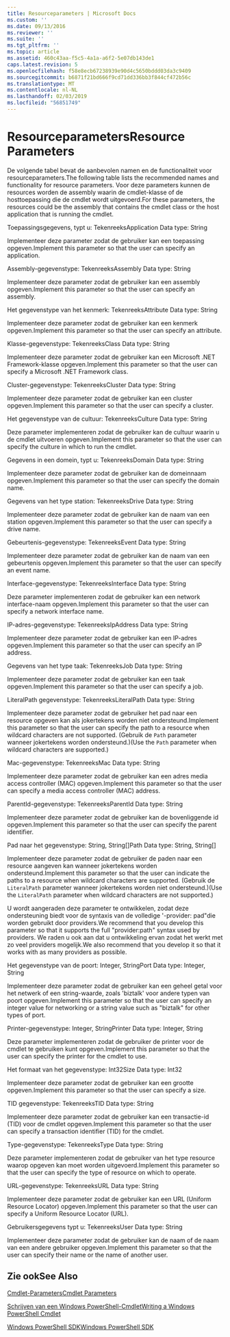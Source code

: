 ```yaml
---
title: Resourceparameters | Microsoft Docs
ms.custom: ''
ms.date: 09/13/2016
ms.reviewer: ''
ms.suite: ''
ms.tgt_pltfrm: ''
ms.topic: article
ms.assetid: 460c43aa-f5c5-4a1a-a6f2-5e07db143de1
caps.latest.revision: 5
ms.openlocfilehash: f58e8ecb67238939e90d4c5650bddd03da3c9409
ms.sourcegitcommit: b6871f21bd666f9cd71dd336bb3f844cf472b56c
ms.translationtype: MT
ms.contentlocale: nl-NL
ms.lasthandoff: 02/03/2019
ms.locfileid: "56851749"
---
```

# <a name="resource-parameters"></a><span data-ttu-id="f7b20-102">Resourceparameters</span><span class="sxs-lookup"><span data-stu-id="f7b20-102">Resource Parameters</span></span>

<span data-ttu-id="f7b20-103">De volgende tabel bevat de aanbevolen namen en de functionaliteit voor resourceparameters.</span><span class="sxs-lookup"><span data-stu-id="f7b20-103">The following table lists the recommended names and functionality for resource parameters.</span></span> <span data-ttu-id="f7b20-104">Voor deze parameters kunnen de resources worden de assembly waarin de cmdlet-klasse of de hosttoepassing die de cmdlet wordt uitgevoerd.</span><span class="sxs-lookup"><span data-stu-id="f7b20-104">For these parameters, the resources could be the assembly that contains the cmdlet class or the host application that is running the cmdlet.</span></span>

<span data-ttu-id="f7b20-105">Toepassingsgegevens, typt u: Tekenreeks</span><span class="sxs-lookup"><span data-stu-id="f7b20-105">Application Data type: String</span></span>

<span data-ttu-id="f7b20-106">Implementeer deze parameter zodat de gebruiker kan een toepassing opgeven.</span><span class="sxs-lookup"><span data-stu-id="f7b20-106">Implement this parameter so that the user can specify an application.</span></span>

<span data-ttu-id="f7b20-107">Assembly-gegevenstype: Tekenreeks</span><span class="sxs-lookup"><span data-stu-id="f7b20-107">Assembly Data type: String</span></span>

<span data-ttu-id="f7b20-108">Implementeer deze parameter zodat de gebruiker kan een assembly opgeven.</span><span class="sxs-lookup"><span data-stu-id="f7b20-108">Implement this parameter so that the user can specify an assembly.</span></span>

<span data-ttu-id="f7b20-109">Het gegevenstype van het kenmerk: Tekenreeks</span><span class="sxs-lookup"><span data-stu-id="f7b20-109">Attribute Data type: String</span></span>

<span data-ttu-id="f7b20-110">Implementeer deze parameter zodat de gebruiker kan een kenmerk opgeven.</span><span class="sxs-lookup"><span data-stu-id="f7b20-110">Implement this parameter so that the user can specify an attribute.</span></span>

<span data-ttu-id="f7b20-111">Klasse-gegevenstype: Tekenreeks</span><span class="sxs-lookup"><span data-stu-id="f7b20-111">Class Data type: String</span></span>

<span data-ttu-id="f7b20-112">Implementeer deze parameter zodat de gebruiker kan een Microsoft .NET Framework-klasse opgeven.</span><span class="sxs-lookup"><span data-stu-id="f7b20-112">Implement this parameter so that the user can specify a Microsoft .NET Framework class.</span></span>

<span data-ttu-id="f7b20-113">Cluster-gegevenstype: Tekenreeks</span><span class="sxs-lookup"><span data-stu-id="f7b20-113">Cluster Data type: String</span></span>

<span data-ttu-id="f7b20-114">Implementeer deze parameter zodat de gebruiker kan een cluster opgeven.</span><span class="sxs-lookup"><span data-stu-id="f7b20-114">Implement this parameter so that the user can specify a cluster.</span></span>

<span data-ttu-id="f7b20-115">Het gegevenstype van de cultuur: Tekenreeks</span><span class="sxs-lookup"><span data-stu-id="f7b20-115">Culture Data type: String</span></span>

<span data-ttu-id="f7b20-116">Deze parameter implementeren zodat de gebruiker kan de cultuur waarin u de cmdlet uitvoeren opgeven.</span><span class="sxs-lookup"><span data-stu-id="f7b20-116">Implement this parameter so that the user can specify the culture in which to run the cmdlet.</span></span>

<span data-ttu-id="f7b20-117">Gegevens in een domein, typt u: Tekenreeks</span><span class="sxs-lookup"><span data-stu-id="f7b20-117">Domain Data type: String</span></span>

<span data-ttu-id="f7b20-118">Implementeer deze parameter zodat de gebruiker kan de domeinnaam opgeven.</span><span class="sxs-lookup"><span data-stu-id="f7b20-118">Implement this parameter so that the user can specify the domain name.</span></span>

<span data-ttu-id="f7b20-119">Gegevens van het type station: Tekenreeks</span><span class="sxs-lookup"><span data-stu-id="f7b20-119">Drive Data type: String</span></span>

<span data-ttu-id="f7b20-120">Implementeer deze parameter zodat de gebruiker kan de naam van een station opgeven.</span><span class="sxs-lookup"><span data-stu-id="f7b20-120">Implement this parameter so that the user can specify a drive name.</span></span>

<span data-ttu-id="f7b20-121">Gebeurtenis-gegevenstype: Tekenreeks</span><span class="sxs-lookup"><span data-stu-id="f7b20-121">Event Data type: String</span></span>

<span data-ttu-id="f7b20-122">Implementeer deze parameter zodat de gebruiker kan de naam van een gebeurtenis opgeven.</span><span class="sxs-lookup"><span data-stu-id="f7b20-122">Implement this parameter so that the user can specify an event name.</span></span>

<span data-ttu-id="f7b20-123">Interface-gegevenstype: Tekenreeks</span><span class="sxs-lookup"><span data-stu-id="f7b20-123">Interface Data type: String</span></span>

<span data-ttu-id="f7b20-124">Deze parameter implementeren zodat de gebruiker kan een network interface-naam opgeven.</span><span class="sxs-lookup"><span data-stu-id="f7b20-124">Implement this parameter so that the user can specify a network interface name.</span></span>

<span data-ttu-id="f7b20-125">IP-adres-gegevenstype: Tekenreeks</span><span class="sxs-lookup"><span data-stu-id="f7b20-125">IpAddress Data type: String</span></span>

<span data-ttu-id="f7b20-126">Implementeer deze parameter zodat de gebruiker kan een IP-adres opgeven.</span><span class="sxs-lookup"><span data-stu-id="f7b20-126">Implement this parameter so that the user can specify an IP address.</span></span>

<span data-ttu-id="f7b20-127">Gegevens van het type taak: Tekenreeks</span><span class="sxs-lookup"><span data-stu-id="f7b20-127">Job Data type: String</span></span>

<span data-ttu-id="f7b20-128">Implementeer deze parameter zodat de gebruiker kan een taak opgeven.</span><span class="sxs-lookup"><span data-stu-id="f7b20-128">Implement this parameter so that the user can specify a job.</span></span>

<span data-ttu-id="f7b20-129">LiteralPath gegevenstype: Tekenreeks</span><span class="sxs-lookup"><span data-stu-id="f7b20-129">LiteralPath Data type: String</span></span>

<span data-ttu-id="f7b20-130">Implementeer deze parameter zodat de gebruiker het pad naar een resource opgeven kan als jokertekens worden niet ondersteund.</span><span class="sxs-lookup"><span data-stu-id="f7b20-130">Implement this parameter so that the user can specify the path to a resource when wildcard characters are not supported.</span></span> <span data-ttu-id="f7b20-131">(Gebruik de `Path` parameter wanneer jokertekens worden ondersteund.)</span><span class="sxs-lookup"><span data-stu-id="f7b20-131">(Use the `Path` parameter when wildcard characters are supported.)</span></span>

<span data-ttu-id="f7b20-132">Mac-gegevenstype: Tekenreeks</span><span class="sxs-lookup"><span data-stu-id="f7b20-132">Mac Data type: String</span></span>

<span data-ttu-id="f7b20-133">Implementeer deze parameter zodat de gebruiker kan een adres media access controller (MAC) opgeven.</span><span class="sxs-lookup"><span data-stu-id="f7b20-133">Implement this parameter so that the user can specify a media access controller (MAC) address.</span></span>

<span data-ttu-id="f7b20-134">ParentId-gegevenstype: Tekenreeks</span><span class="sxs-lookup"><span data-stu-id="f7b20-134">ParentId Data type: String</span></span>

<span data-ttu-id="f7b20-135">Implementeer deze parameter zodat de gebruiker kan de bovenliggende id opgeven.</span><span class="sxs-lookup"><span data-stu-id="f7b20-135">Implement this parameter so that the user can specify the parent identifier.</span></span>

<span data-ttu-id="f7b20-136">Pad naar het gegevenstype: String, String[]</span><span class="sxs-lookup"><span data-stu-id="f7b20-136">Path Data type: String, String[]</span></span>

<span data-ttu-id="f7b20-137">Implementeer deze parameter zodat de gebruiker de paden naar een resource aangeven kan wanneer jokertekens worden ondersteund.</span><span class="sxs-lookup"><span data-stu-id="f7b20-137">Implement this parameter so that the user can indicate the paths to a resource when wildcard characters are supported.</span></span> <span data-ttu-id="f7b20-138">(Gebruik de `LiteralPath` parameter wanneer jokertekens worden niet ondersteund.)</span><span class="sxs-lookup"><span data-stu-id="f7b20-138">(Use the `LiteralPath` parameter when wildcard characters are not supported.)</span></span>

<span data-ttu-id="f7b20-139">U wordt aangeraden deze parameter te ontwikkelen, zodat deze ondersteuning biedt voor de syntaxis van de volledige '-provider: pad"die worden gebruikt door providers.</span><span class="sxs-lookup"><span data-stu-id="f7b20-139">We recommend that you develop this parameter so that it supports the full "provider:path" syntax used by providers.</span></span> <span data-ttu-id="f7b20-140">We raden u ook aan dat u ontwikkeling ervan zodat het werkt met zo veel providers mogelijk.</span><span class="sxs-lookup"><span data-stu-id="f7b20-140">We also recommend that you develop it so that it works with as many providers as possible.</span></span>

<span data-ttu-id="f7b20-141">Het gegevenstype van de poort: Integer, String</span><span class="sxs-lookup"><span data-stu-id="f7b20-141">Port Data type: Integer, String</span></span>

<span data-ttu-id="f7b20-142">Implementeer deze parameter zodat de gebruiker kan een geheel getal voor het netwerk of een string-waarde, zoals 'biztalk' voor andere typen van poort opgeven.</span><span class="sxs-lookup"><span data-stu-id="f7b20-142">Implement this parameter so that the user can specify an integer value for networking or a string value such as "biztalk" for other types of port.</span></span>

<span data-ttu-id="f7b20-143">Printer-gegevenstype: Integer, String</span><span class="sxs-lookup"><span data-stu-id="f7b20-143">Printer Data type: Integer, String</span></span>

<span data-ttu-id="f7b20-144">Deze parameter implementeren zodat de gebruiker de printer voor de cmdlet te gebruiken kunt opgeven.</span><span class="sxs-lookup"><span data-stu-id="f7b20-144">Implement this parameter so that the user can specify the printer for the cmdlet to use.</span></span>

<span data-ttu-id="f7b20-145">Het formaat van het gegevenstype: Int32</span><span class="sxs-lookup"><span data-stu-id="f7b20-145">Size Data type: Int32</span></span>

<span data-ttu-id="f7b20-146">Implementeer deze parameter zodat de gebruiker kan een grootte opgeven.</span><span class="sxs-lookup"><span data-stu-id="f7b20-146">Implement this parameter so that the user can specify a size.</span></span>

<span data-ttu-id="f7b20-147">TID gegevenstype: Tekenreeks</span><span class="sxs-lookup"><span data-stu-id="f7b20-147">TID Data type: String</span></span>

<span data-ttu-id="f7b20-148">Implementeer deze parameter zodat de gebruiker kan een transactie-id (TID) voor de cmdlet opgeven.</span><span class="sxs-lookup"><span data-stu-id="f7b20-148">Implement this parameter so that the user can specify a transaction identifier (TID) for the cmdlet.</span></span>

<span data-ttu-id="f7b20-149">Type-gegevenstype: Tekenreeks</span><span class="sxs-lookup"><span data-stu-id="f7b20-149">Type Data type: String</span></span>

<span data-ttu-id="f7b20-150">Deze parameter implementeren zodat de gebruiker van het type resource waarop opgeven kan moet worden uitgevoerd.</span><span class="sxs-lookup"><span data-stu-id="f7b20-150">Implement this parameter so that the user can specify the type of resource on which to operate.</span></span>

<span data-ttu-id="f7b20-151">URL-gegevenstype: Tekenreeks</span><span class="sxs-lookup"><span data-stu-id="f7b20-151">URL Data type: String</span></span>

<span data-ttu-id="f7b20-152">Implementeer deze parameter zodat de gebruiker kan een URL (Uniform Resource Locator) opgeven.</span><span class="sxs-lookup"><span data-stu-id="f7b20-152">Implement this parameter so that the user can specify a Uniform Resource Locator (URL).</span></span>

<span data-ttu-id="f7b20-153">Gebruikersgegevens typt u: Tekenreeks</span><span class="sxs-lookup"><span data-stu-id="f7b20-153">User Data type: String</span></span>

<span data-ttu-id="f7b20-154">Implementeer deze parameter zodat de gebruiker kan de naam of de naam van een andere gebruiker opgeven.</span><span class="sxs-lookup"><span data-stu-id="f7b20-154">Implement this parameter so that the user can specify their name or the name of another user.</span></span>

## <a name="see-also"></a><span data-ttu-id="f7b20-155">Zie ook</span><span class="sxs-lookup"><span data-stu-id="f7b20-155">See Also</span></span>

[<span data-ttu-id="f7b20-156">Cmdlet-Parameters</span><span class="sxs-lookup"><span data-stu-id="f7b20-156">Cmdlet Parameters</span></span>](./cmdlet-parameters.md)

[<span data-ttu-id="f7b20-157">Schrijven van een Windows PowerShell-Cmdlet</span><span class="sxs-lookup"><span data-stu-id="f7b20-157">Writing a Windows PowerShell Cmdlet</span></span>](./writing-a-windows-powershell-cmdlet.md)

[<span data-ttu-id="f7b20-158">Windows PowerShell SDK</span><span class="sxs-lookup"><span data-stu-id="f7b20-158">Windows PowerShell SDK</span></span>](../windows-powershell-reference.md)
